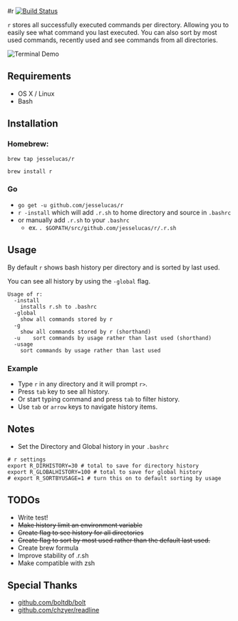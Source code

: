 #r
[![Build Status](https://travis-ci.org/jesselucas/r.svg?branch=master)](https://travis-ci.org/jesselucas/r)

`r` stores all successfully executed commands per directory. Allowing you to easily see what command you last executed. You can also sort by most used commands, recently used and see commands from all directories.

![Terminal Demo](https://dl.dropboxusercontent.com/s/3w7h92ksza871g8/r_terminal.gif)

## Requirements
* OS X / Linux
* Bash

## Installation
### Homebrew:
`brew tap jesselucas/r`

`brew install r`

### Go
* `go get -u github.com/jesselucas/r`
* `r -install` which will add `.r.sh` to home directory and source in `.bashrc`
* or manually add `.r.sh` to your `.bashrc`
  * ex. `. $GOPATH/src/github.com/jesselucas/r/.r.sh`

## Usage
By default `r` shows bash history per directory and is sorted by last used.

You can see all history by using the `-global` flag.

```
Usage of r:
  -install
    installs r.sh to .bashrc
  -global
    show all commands stored by r
  -g
    show all commands stored by r (shorthand)
  -u	sort commands by usage rather than last used (shorthand)
  -usage
    sort commands by usage rather than last used
```
### Example
* Type `r` in any directory and it will prompt `r>`.
* Press `tab` key to see all history.
* Or start typing command and press `tab` to filter history.
* Use `tab` or `arrow` keys to navigate history items.

## Notes
* Set the Directory and Global history in your `.bashrc`
```
# r settings
export R_DIRHISTORY=30 # total to save for directory history
export R_GLOBALHISTORY=100 # total to save for global history
# export R_SORTBYUSAGE=1 # turn this on to default sorting by usage
```

## TODOs
* Write test!
* ~~Make history limit an environment variable~~
* ~~Create flag to see history for all directories~~
* ~~Create flag to sort by most used rather than the default last used.~~
* Create brew formula
* Improve stability of .r.sh
* Make compatible with zsh

## Special Thanks
* [github.com/boltdb/bolt](https://github.com/boltdb/bolt)
* [github.com/chzyer/readline](https://github.com/chzyer/readline)
